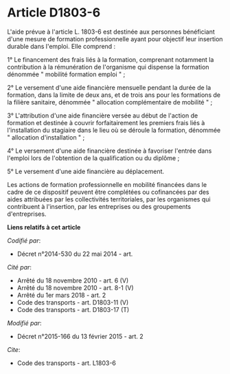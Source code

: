 # Article D1803-6

L'aide prévue à l'article L. 1803-6 est destinée aux personnes bénéficiant d'une mesure de formation professionnelle ayant
pour objectif leur insertion durable dans l'emploi. Elle comprend : 

1° Le financement des frais liés à la formation, comprenant notamment la contribution à la rémunération de l'organisme qui
dispense la formation dénommée " mobilité formation emploi " ; 

2° Le versement d'une aide financière mensuelle pendant la durée de la formation, dans la limite de deux ans, et de trois ans
pour les formations de la filière sanitaire, dénommée " allocation complémentaire de mobilité " ; 

3° L'attribution d'une aide financière versée au début de l'action de formation et destinée à couvrir forfaitairement les
premiers frais liés à l'installation du stagiaire dans le lieu où se déroule la formation, dénommée " allocation
d'installation " ; 

4° Le versement d'une aide financière destinée à favoriser l'entrée dans l'emploi lors de l'obtention de la qualification ou
du diplôme ; 

5° Le versement d'une aide financière au déplacement. 

Les actions de formation professionnelle en mobilité financées dans le cadre de ce dispositif peuvent être complétées ou
cofinancées par des aides attribuées par les collectivités territoriales, par les organismes qui contribuent à l'insertion,
par les entreprises ou des groupements d'entreprises.

**Liens relatifs à cet article**

_Codifié par_:

  - Décret n°2014-530 du 22 mai 2014 - art.

_Cité par_:

  - Arrêté du 18 novembre 2010 - art. 6 (V)
  - Arrêté du 18 novembre 2010 - art. 8-1 (V)
  - Arrêté du 1er mars 2018 - art. 2
  - Code des transports - art. D1803-11 (V)
  - Code des transports - art. D1803-17 (T)

_Modifié par_:

  - Décret n°2015-166 du 13 février 2015 - art. 2

_Cite_:

  - Code des transports - art. L1803-6
